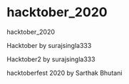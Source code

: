 # hacktober_2020
hacktober_2020

Hacktober by surajsingla333

Hacktober2 by surajsingla333

hacktoberfest 2020 by Sarthak Bhutani
